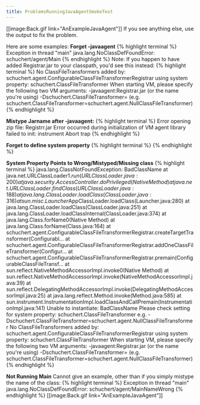 ```yaml
---
title: ProblemsRunningJavaAgentSmokeTest
---
```

[[image:Back.gif link="AnExampleJavaAgent"]]
If you see anything else, use the output to fix the problem.

Here are some examples:
**Forget -javaagent**
{% highlight terminal %}
Exception in thread "main" java.lang.NoClassDefFoundError: schuchert/agent/Main
{% endhighlight %}
Note: If you happen to have added Registrar.jar to your classpath, you'd see this instead:
{% highlight terminal %}
No ClassFileTransformers
	added by: schuchert.agent.ConfigurableClassFileTransformerRegistrar
	using system property: schuchert.ClassFileTransformer
When starting VM, please specify the following two VM arguments:
	-javaagent:Registrar.jar (or the name you're using)
	-Dschuchert.ClassFileTransformer=<SomeClassInClassPath>
		(e.g. schuchert.ClassFileTransformer=schuchert.agent.NullClassFileTransformer)
{% endhighlight %}

**Mistype Jarname after -javaagent:**
{% highlight terminal %}
Error opening zip file: Registrr.jar
Error occurred during initialization of VM
agent library failed to init: instrument
Abort trap
{% endhighlight %}

**Forget to define system property**
{% highlight terminal %}
{% endhighlight %}

**System Property Points to Wrong/Mistyped/Missing class**
{% highlight terminal %}
java.lang.ClassNotFoundException: BadClassName
	at java.net.URLClassLoader$1.run(URLClassLoader.java:200)
	at java.security.AccessController.doPrivileged(Native Method)
	at java.net.URLClassLoader.findClass(URLClassLoader.java:188)
	at java.lang.ClassLoader.loadClass(ClassLoader.java:316)
	at sun.misc.Launcher$AppClassLoader.loadClass(Launcher.java:280)
	at java.lang.ClassLoader.loadClass(ClassLoader.java:251)
	at java.lang.ClassLoader.loadClassInternal(ClassLoader.java:374)
	at java.lang.Class.forName0(Native Method)
	at java.lang.Class.forName(Class.java:164)
	at schuchert.agent.ConfigurableClassFileTransformerRegistrar.createTargetTransformer(Configurabl...
	at schuchert.agent.ConfigurableClassFileTransformerRegistrar.addOneClassFileTransformer(Configur...
	at schuchert.agent.ConfigurableClassFileTransformerRegistrar.premain(ConfigurableClassFileTransf...
	at sun.reflect.NativeMethodAccessorImpl.invoke0(Native Method)
	at sun.reflect.NativeMethodAccessorImpl.invoke(NativeMethodAccessorImpl.java:39)
	at sun.reflect.DelegatingMethodAccessorImpl.invoke(DelegatingMethodAccessorImpl.java:25)
	at java.lang.reflect.Method.invoke(Method.java:585)
	at sun.instrument.InstrumentationImpl.loadClassAndCallPremain(InstrumentationImpl.java:141)
Unable to instantiate: BadClassName
Please check setting for system property: schuchert.ClassFileTransformer
e.g. -Dschuchert.ClassFileTransformer=schuchert.agent.NullClassFileTransformer
No ClassFileTransformers
	added by: schuchert.agent.ConfigurableClassFileTransformerRegistrar
	using system property: schuchert.ClassFileTransformer
When starting VM, please specify the following two VM arguments:
	-javaagent:Registrar.jar (or the name you're using)
	-Dschuchert.ClassFileTransformer=<SomeClassInClassPath>
		(e.g. schuchert.ClassFileTransformer=schuchert.agent.NullClassFileTransformer)
{% endhighlight %}

**Not Running Main**
Cannot give an example, other than if you simply mistype the name of the class:
{% highlight terminal %}
Exception in thread "main" java.lang.NoClassDefFoundError: schuchert/agent/MainNameWrong
{% endhighlight %}
[[image:Back.gif link="AnExampleJavaAgent"]]
